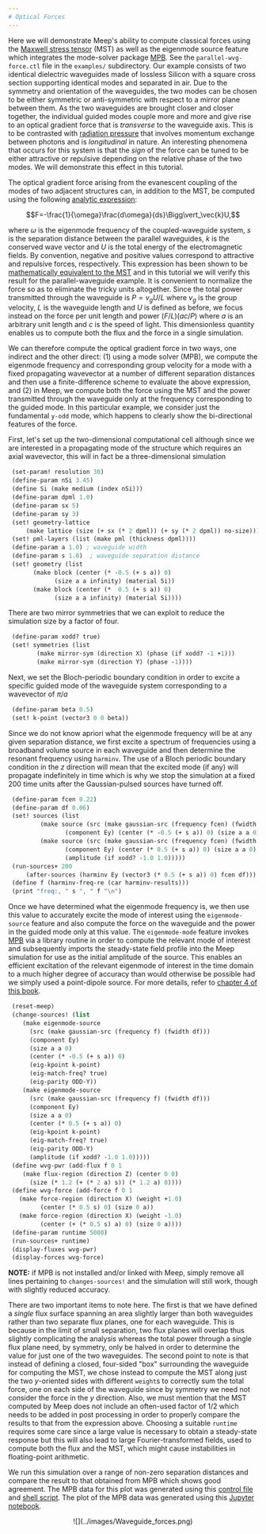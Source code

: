 ```yaml
---
# Optical Forces
---
```


Here we will demonstrate Meep's ability to compute classical forces using the [Maxwell stress tensor](https://en.wikipedia.org/wiki/_Maxwell_stress_tensor) (MST) as well as the eigenmode source feature which integrates the mode-solver package [MPB](https://mpb.readthedocs.io). See the `parallel-wvg-force.ctl` file in the `examples/` subdirectory. Our example consists of two identical dielectric waveguides made of lossless Silicon with a square cross section supporting identical modes and separated in air. Due to the symmetry and orientation of the waveguides, the two modes can be chosen to be either symmetric or anti-symmetric with respect to a mirror plane between them. As the two waveguides are brought closer and closer together, the individual guided modes couple more and more and give rise to an optical gradient force that is <i>transverse</i> to the waveguide axis. This is to be contrasted with [radiation pressure](https://en.wikipedia.org/wiki/Radiation_pressure) that involves momentum exchange between photons and is <i>longitudinal</i> in nature. An interesting phenomena that occurs for this system is that the <i>sign</i> of the force can be tuned to be either attractive or repulsive depending on the relative phase of the two modes. We will demonstrate this effect in this tutorial.

The optical gradient force arising from the evanescent coupling of the modes of two adjacent structures can, in addition to the MST, be computed using the following [analytic expression](http://math.mit.edu/~stevenj/papers/PovinelliLo05.pdf):

$$F=-\frac{1}{\omega}\frac{d\omega}{ds}\Bigg\vert_\vec{k}U,$$

where $\omega$ is the eigenmode frequency of the coupled-waveguide system, $s$ is the separation distance between the parallel waveguides, $k$ is the conserved wave vector and $U$ is the total energy of the electromagnetic fields. By convention, negative and positive values correspond to attractive and repulsive forces, respectively. This expression has been shown to be [mathematically equivalent to the MST](http://www.opticsinfobase.org/oe/abstract.cfm?URI=oe-17-20-18116) and in this tutorial we will verify this result for the parallel-waveguide example. It is convenient to normalize the force so as to eliminate the tricky units altogether. Since the total power transmitted through the waveguide is $P=v_gU/L$ where $v_g$ is the group velocity, $L$ is the waveguide length and $U$ is defined as before, we focus instead on the force per unit length and power $(F/L)(ac/P)$ where $a$ is an arbitrary unit length and $c$ is the speed of light. This dimensionless quantity enables us to compute both the flux and the force in a single simulation.

We can therefore compute the optical gradient force in two ways, one indirect and the other direct: (1) using a mode solver (MPB), we compute the eigenmode frequency and corresponding group velocity for a mode with a fixed propagating wavevector at a number of different separation distances and then use a finite-difference scheme to evaluate the above expression, and (2) in Meep, we compute both the force using the MST and the power transmitted through the waveguide only at the frequency corresponding to the guided mode. In this particular example, we consider just the fundamental `y-odd` mode, which happens to clearly show the bi-directional features of the force.

First, let's set up the two-dimensional computational cell although since we are interested in a propagating mode of the structure which requires an axial wavevector, this will in fact be a three-dimensional simulation

```scm
 (set-param! resolution 30)
 (define-param nSi 3.45)
 (define Si (make medium (index nSi)))
 (define-param dpml 1.0)
 (define-param sx 5)
 (define-param sy 3)
 (set! geometry-lattice 
     (make lattice (size (+ sx (* 2 dpml)) (+ sy (* 2 dpml)) no-size)))
 (set! pml-layers (list (make pml (thickness dpml))))
 (define-param a 1.0) ; waveguide width
 (define-param s 1.0)  ; waveguide separation distance
 (set! geometry (list 
       (make block (center (* -0.5 (+ s a)) 0)
             (size a a infinity) (material Si))
       (make block (center (*  0.5 (+ s a)) 0)
             (size a a infinity) (material Si))))
```

There are two mirror symmetries that we can exploit to reduce the simulation size by a factor of four.

```scm
 (define-param xodd? true)
 (set! symmetries (list 
        (make mirror-sym (direction X) (phase (if xodd? -1 +1)))
        (make mirror-sym (direction Y) (phase -1))))
```

Next, we set the Bloch-periodic boundary condition in order to excite a specific guided mode of the waveguide system corresponding to a wavevector of $\pi/a$

```scm
 (define-param beta 0.5)
 (set! k-point (vector3 0 0 beta))
```

Since we do not know apriori what the eigenmode frequency will be at any given separation distance, we first excite a spectrum of frequencies using a broadband volume source in each waveguide and then determine the resonant frequency using `harminv`. The use of a Bloch periodic boundary condition in the $z$ direction will mean that the excited mode (if any) will propagate indefinitely in time which is why we stop the simulation at a fixed 200 time units after the Gaussian-pulsed sources have turned off.

```scm
 (define-param fcen 0.22)
 (define-param df 0.06)
 (set! sources (list 
         (make source (src (make gaussian-src (frequency fcen) (fwidth df))) 
                (component Ey) (center (* -0.5 (+ s a)) 0) (size a a 0))
         (make source (src (make gaussian-src (frequency fcen) (fwidth df))) 
                (component Ey) (center (* 0.5 (+ s a)) 0) (size a a 0) 
                (amplitude (if xodd? -1.0 1.0)))))
 (run-sources+ 200 
     (after-sources (harminv Ey (vector3 (* 0.5 (+ s a)) 0) fcen df)))
 (define f (harminv-freq-re (car harminv-results)))
 (print "freq:, " s ", " f "\n")
```

Once we have determined what the eigenmode frequency is, we then use this value to accurately excite the mode of interest using the `eigenmode-source` feature and also compute the force on the waveguide and the power in the guided mode only at this value. The `eigenmode-mode` feature invokes [MPB](https://mpb.readthedocs.io) via a library routine in order to compute the relevant mode of interest and subsequently imports the steady-state field profile into the Meep simulation for use as the initial amplitude of the source. This enables an efficient excitation of the relevant eigenmode of interest in the time domain to a much higher degree of accuracy than would otherwise be possible had we simply used a point-dipole source. For more details, refer to [chapter 4 of this book](http://arxiv.org/abs/1301.5366).

```scm
 (reset-meep)
 (change-sources! (list
    (make eigenmode-source
      (src (make gaussian-src (frequency f) (fwidth df)))
      (component Ey)
      (size a a 0)
      (center (* -0.5 (+ s a)) 0)
      (eig-kpoint k-point)
      (eig-match-freq? true)
      (eig-parity ODD-Y))
    (make eigenmode-source
      (src (make gaussian-src (frequency f) (fwidth df)))
      (component Ey)
      (size a a 0)
      (center (* 0.5 (+ s a)) 0)
      (eig-kpoint k-point)
      (eig-match-freq? true)
      (eig-parity ODD-Y)
      (amplitude (if xodd? -1.0 1.0)))))
 (define wvg-pwr (add-flux f 0 1
    (make flux-region (direction Z) (center 0 0) 
      (size (* 1.2 (+ (* 2 a) s)) (* 1.2 a) 0))))
 (define wvg-force (add-force f 0 1
   (make force-region (direction X) (weight +1.0) 
         (center (* 0.5 s) 0) (size 0 a))
   (make force-region (direction X) (weight -1.0) 
         (center (+ (* 0.5 s) a) 0) (size 0 a))))
 (define-param runtime 5000)
 (run-sources+ runtime)
 (display-fluxes wvg-pwr)
 (display-forces wvg-force)
```

<b>NOTE:</b> if MPB is not installed and/or linked with Meep, simply remove all lines pertaining to `changes-sources!` and the simulation will still work, though with slightly reduced accuracy.

There are two important items to note here. The first is that we have defined a <i>single</i> flux surface spanning an area slightly larger than both waveguides rather than two separate flux planes, one for each waveguide. This is because in the limit of small separation, two flux planes will overlap thus slightly complicating the analysis whereas the total power through a single flux plane need, by symmetry, only be halved in order to determine the value for just one of the two waveguides. The second point to note is that instead of defining a closed, four-sided "box" surrounding the waveguide for computing the MST, we chose instead to compute the MST along just the two $y$-oriented sides with different `weight`s to correctly sum the total force, one on each side of the waveguide since by symmetry we need not consider the force in the $y$ direction. Also, we must mention that the MST computed by Meep does not include an often-used factor of 1/2 which needs to be added in post processing in order to properly compare the results to that from the expression above. Choosing a suitable `runtime` requires some care since a large value is necessary to obtain a steady-state response but this will also lead to large Fourier-transformed fields, used to compute both the flux and the MST, which might cause instabilities in floating-point arithmetic.

We run this simulation over a range of non-zero separation distances and compare the result to that obtained from MPB which shows good agreement. The MPB data for this plot was generated using this [control file](http://ab-initio.mit.edu/~oskooi/wiki_data/parallel-wvgs-mpb.ctl) and [shell script](http://ab-initio.mit.edu/~oskooi/wiki_data/run_wvgs_mpb.sh). The plot of the MPB data was generated using this [Jupyter notebook](http://ab-initio.mit.edu/~oskooi/wiki_data/MPB_data_plot.ipynb).

<center>
![](../images/Waveguide_forces.png)
</center>